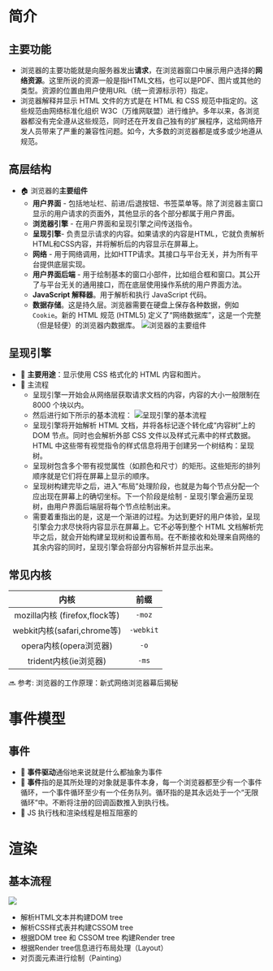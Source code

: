 # 简介
## 主要功能
- 浏览器的主要功能就是向服务器发出**请求**，在浏览器窗口中展示用户选择的**网络资源**。这里所说的资源一般是指HTML文档，也可以是PDF、图片或其他的类型。资源的位置由用户使用URL（统一资源标示符）指定。
- 浏览器解释并显示 HTML 文件的方式是在 HTML 和 CSS 规范中指定的。这些规范由网络标准化组织 W3C（万维网联盟）进行维护。多年以来，各浏览器都没有完全遵从这些规范，同时还在开发自己独有的扩展程序，这给网络开发人员带来了严重的兼容性问题。如今，大多数的浏览器都是或多或少地遵从规范。

## 高层结构
- :house: 浏览器的**主要组件**
  - **用户界面** - 包括地址栏、前进/后退按钮、书签菜单等。除了浏览器主窗口显示的用户请求的页面外，其他显示的各个部分都属于用户界面。
  - **浏览器引擎** - 在用户界面和呈现引擎之间传送指令。
  - **呈现引擎**- 负责显示请求的内容。如果请求的内容是HTML，它就负责解析HTML和CSS内容，并将解析后的内容显示在屏幕上。
  - **网络** - 用于网络调用，比如HTTP请求。其接口与平台无关，并为所有平台提供底层实现。
  - **用户界面后端** - 用于绘制基本的窗口小部件，比如组合框和窗口。其公开了与平台无关的通用接口，而在底层使用操作系统的用户界面方法。
  - **JavaScript 解释器**。用于解析和执行 JavaScript 代码。
  - **数据存储**。这是持久层。浏览器需要在硬盘上保存各种数据，例如 `Cookie`。新的 HTML 规范 (HTML5) 定义了“网络数据库”，这是一个完整（但是轻便）的浏览器内数据库。
![浏览器的主要组件](https://www.html5rocks.com/zh/tutorials/internals/howbrowserswork/layers.png)

## 呈现引擎
- :key: **主要用途**：显示使用 CSS 格式化的 HTML 内容和图片。
- :rocket: 主流程
  - 呈现引擎一开始会从网络层获取请求文档的内容，内容的大小一般限制在 8000 个块以内。
  - 然后进行如下所示的基本流程：
    ![呈现引擎的基本流程](https://www.html5rocks.com/zh/tutorials/internals/howbrowserswork/flow.png)
  - 呈现引擎将开始解析 HTML 文档，并将各标记逐个转化成“内容树”上的 DOM 节点。同时也会解析外部 CSS 文件以及样式元素中的样式数据。HTML 中这些带有视觉指令的样式信息将用于创建另一个树结构：呈现树。
  - 呈现树包含多个带有视觉属性（如颜色和尺寸）的矩形。这些矩形的排列顺序就是它们将在屏幕上显示的顺序。
  - 呈现树构建完毕之后，进入“布局”处理阶段，也就是为每个节点分配一个应出现在屏幕上的确切坐标。下一个阶段是绘制 - 呈现引擎会遍历呈现树，由用户界面后端层将每个节点绘制出来。
  - 需要着重指出的是，这是一个渐进的过程。为达到更好的用户体验，呈现引擎会力求尽快将内容显示在屏幕上。它不必等到整个 HTML 文档解析完毕之后，就会开始构建呈现树和设置布局。在不断接收和处理来自网络的其余内容的同时，呈现引擎会将部分内容解析并显示出来。

## 常见内核
内核 | 前缀
| :---: | :---: |
mozilla内核 (firefox,flock等) | `-moz`
webkit内核(safari,chrome等) | `-webkit`
opera内核(opera浏览器) | `-o`
trident内核(ie浏览器) | `-ms`

:soon: 参考: <a>浏览器的工作原理：新式网络浏览器幕后揭秘</a>

# 事件模型
## 事件
- :rocket: **事件驱动**通俗地来说就是什么都抽象为事件
- :rocket: **事件**指的是其所处理的对象就是事件本身，每一个浏览器都至少有一个事件循环，一个事件循环至少有一个任务队列。循环指的是其永远处于一个“无限循环”中。不断将注册的回调函数推入到执行栈。
- :key: JS 执行栈和渲染线程是相互阻塞的

# 渲染
## 基本流程
![](http://www.goyth.com/2018/05/23/browserRendering/webkitflow.png)
- 解析HTML文本并构建DOM tree
- 解析CSS样式表并构建CSSOM tree
- 根据DOM tree 和 CSSOM tree 构建Render tree
- 根据Render tree信息进行布局处理（Layout）
- 对页面元素进行绘制（Painting）
